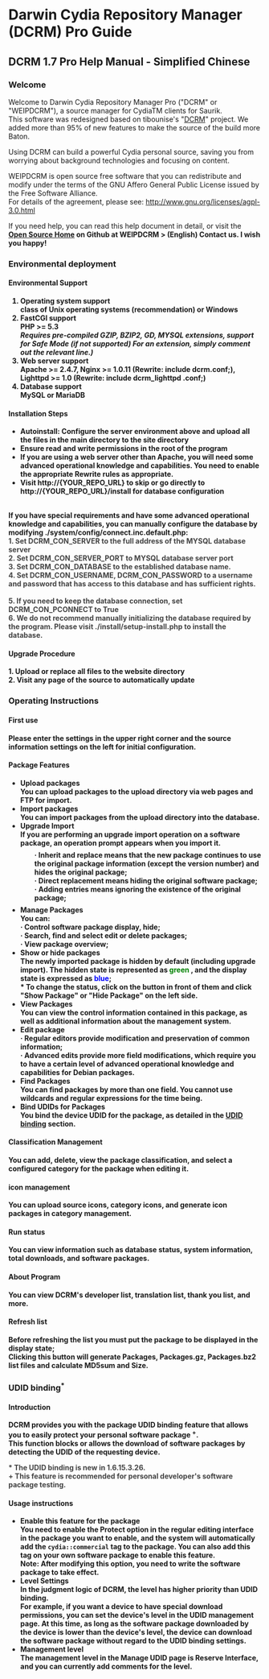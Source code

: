 <!DOCTYPE html>
<html lang="ja"><head>
<meta charset="UTF-8" />
<meta http-equiv="X-UA-Compatible" content="IE=Edge" />
</head>
<body>
<h1>Darwin Cydia Repository Manager (DCRM) Pro Guide</h1>
<h2>DCRM 1.7 Pro Help Manual - Simplified Chinese</h2>
<h3>Welcome</h3>
<div class="lv">
<p>
Welcome to Darwin Cydia Repository Manager Pro ("DCRM" or "WEIPDCRM"), a source manager for CydiaTM clients for Saurik. <br/>
This software was redesigned based on tibounise's "<a href="https://github.com/tibounise/DCRM">DCRM</a>" project. We added more than 95% of new features to make the source of the build more Baton.
</p>
<p>
Using DCRM can build a powerful Cydia personal source, saving you from worrying about background technologies and focusing on content.
</p>
<p>
WEIPDCRM is open source free software that you can redistribute and modify under the terms of the GNU Affero General Public License issued by the Free Software Alliance. <br/>
For details of the agreement, please see: <a href="http://www.gnu.org/licenses/agpl-3.0.html">http://www.gnu.org/licenses/agpl-3.0.html</a>
</p>
<p>
If you need help, you can read this help document in detail, or visit the <b><a href="https://github.com/Lessica/WEIPDCRM">Open Source Home</a></i> on Github at WEIPDCRM > (English) Contact us. I wish you happy!
</p>
</div>
<h3>Environmental deployment</h3>
<div class="lv">
<h4>Environmental Support</h4>
<ol>
<li><strong>Operating system support</strong><br/>class of Unix operating systems (<b>recommendation</b>) or Windows</li>
<li><strong>FastCGI support</strong><br/>PHP >= 5.3<br/><i> Requires pre-compiled GZIP, BZIP2, GD, MYSQL extensions, support for Safe Mode (if not supported) For an extension, simply comment out the relevant line.)</i></li>
<li><strong>Web server support</strong><br/>Apache >= 2.4.7, Nginx >= 1.0.11 (Rewrite: include dcrm.conf;), Lighttpd >= 1.0 (Rewrite: include dcrm_lighttpd .conf;)</li>
<li><strong>Database support</strong><br/>MySQL or MariaDB</li>
</ol>
</div>
<div class="lv">
<h4>Installation Steps</h4>
<ul>
<li>Autoinstall: Configure the server environment above and upload all the files in the main directory to the site directory</li>
<li>Ensure read and write permissions in the root of the program</li>
<li>If you are using a web server other than Apache, you will need some advanced operational knowledge and capabilities. You need to enable the appropriate Rewrite rules as appropriate. </li>
<li>Visit http://{YOUR_REPO_URL} to skip or go directly to http://{YOUR_REPO_URL}/install for database configuration</li>
</ul>
<br/>
If you have special requirements and have some advanced operational knowledge and capabilities, you can manually configure the database by modifying ./system/config/connect.inc.default.php:
<div class="box" style="color:#444;">
1. Set DCRM_CON_SERVER to the full address of the MYSQL database server<br/>
2. Set DCRM_CON_SERVER_PORT to MYSQL database server port<br/>
3. Set DCRM_CON_DATABASE to the established database name.<br/>
4. Set DCRM_CON_USERNAME, DCRM_CON_PASSWORD to a username and password that has access to this database and has sufficient rights.<br/><br/>
5. If you need to keep the database connection, set DCRM_CON_PCONNECT to True<br/>
6. We do not recommend manually initializing the database required by the program. Please visit ./install/setup-install.php to install the database.
</div>
</div>
<div class="lv">
<h4>Upgrade Procedure</h4>
1. Upload or replace all files to the website directory<br/>
2. Visit any page of the source to automatically update
</div>

<h3 class="public_html">Operating Instructions</h3>
<div class="lv">
<h4>First use</h4>
<div class="lv">
Please enter the settings in the upper right corner and the source information settings on the left for initial configuration.
</div>
<h4>Package Features</h4>
<div class="lv">
<ul>
<li>
<strong>Upload packages</strong>
<div> You can upload packages to the upload directory via web pages and FTP for import. </div>
</li>
<li>
<strong>Import packages</strong>
<div> You can import packages from the upload directory into the database. </div>
</li>
<li>
<strong>Upgrade Import</strong>
<div>
If you are performing an upgrade import operation on a software package, an operation prompt appears when you import it.
<div style="margin:0.5em 0em 0.5em 2em;">
· Inherit and replace means that the new package continues to use the original package information (except the version number) and hides the original package;<br/>
· Direct replacement means hiding the original software package;<br/>
· Adding entries means ignoring the existence of the original package;
</div>
</div>
</li>
<li>
<strong>Manage Packages</strong>
<div>
You can:<br/>
· Control software package display, hide;<br/>
· Search, find and select edit or delete packages;<br/>
· View package overview;</div>
</li>
<li>
<strong>Show or hide packages</strong>
<div>
The newly imported package is hidden by default (including upgrade import). The hidden state is represented as <span style="color: green;"> green </span>, and the display state is expressed as <span style="color: blue;" >blue</span>;<br/>
* To change the status, click on the button in front of them and click "Show Package" or "Hide Package" on the left side.
</div>
</li>
<li>
<strong>View Packages</strong>
<div> You can view the control information contained in this package, as well as additional information about the management system. </div>
</li>
<li>
<strong>Edit package</strong>
<div>
· Regular editors provide modification and preservation of common information;<br/>
· Advanced edits provide more field modifications, which require you to have a certain level of advanced operational knowledge and capabilities for Debian packages.
</div>
</li>
<li>
<strong>Find Packages</strong>
<div> You can find packages by more than one field. You cannot use wildcards and regular expressions for the time being. </div>
</li>
<li>
<strong>Bind UDIDs for Packages</strong>
<div>You bind the device UDID for the package, as detailed in the <a href="#UDID">UDID binding</a> section. </div>
</li>
</ul>
</div>
<h4>Classification Management</h4>
<div class="lv">
You can add, delete, view the package classification, and select a configured category for the package when editing it.
</div>
<h4>icon management</h4>
<div class="lv">
You can upload source icons, category icons, and generate icon packages in category management.
</div>
<h4>Run status</h4>
<div class="lv">
You can view information such as database status, system information, total downloads, and software packages.
</div>
<h4>About Program</h4>
<div class="lv">
You can view DCRM's developer list, translation list, thank you list, and more.
</div>
<h4>Refresh list</h4>
<div class="lv">
Before refreshing the list you must put the package to be displayed in the display state;<br/>
Clicking this button will generate Packages, Packages.gz, Packages.bz2 list files and calculate MD5sum and Size.
</div>
</div>
<h3 id="UDID">UDID binding<sup>*</sup></h3>
<div class="lv">
<h4>Introduction</h4>
<div class="lv">
DCRM provides you with the package UDID binding feature that allows you to easily protect your personal software package <sup>+</sup>. <br/>
This function blocks or allows the download of software packages by detecting the UDID of the requesting device. <br/>
<p style="color:#444;">
* The UDID binding is new in 1.6.15.3.26. <br/>
+ This feature is recommended for personal developer's software package testing.
</p>
</div>
</div>
<div class="lv">
<h4>Usage instructions</h4>
<div class="lv">
<ul>
<li>
<strong>Enable this feature for the package</strong>
<div>
You need to enable the <b>Protect</b> option in the regular editing interface in the package you want to enable, and the system will automatically add the <code>cydia::commercial</code> tag to the package. You can also add this tag on your own software package to enable this feature. <br/>
Note: After modifying this option, you need to write the software package to take effect.
</div>
</li>
<li>
<strong>Level Settings</strong>
<div>
In the judgment logic of DCRM, the level has higher priority than UDID binding. <br/>
For example, if you want a device to have special download permissions, you can set the device's level in the UDID management page. At this time, as long as the software package downloaded by the device is lower than the device's level, the device can download the software package without regard to the UDID binding settings.
</div>
</li>
<li>
<strong>Management level</strong>
<div>
The management level in the Manage UDID page is <b>Reserve Interface</b>, and you can currently add comments for the level.
